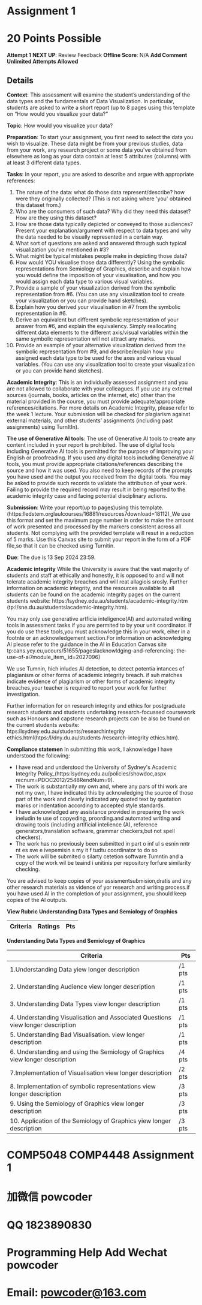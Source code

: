 
# Assignment 1
# 20 Points Possible

**Attempt 1**
**NEXT UP**: Review Feedback
**Offline Score**: N/A
**Add Comment**
**Unlimited Attempts Allowed**

## Details
**Context**:
This assessment will examine the student’s understanding of the data types and the fundamentals of Data Visualization. In particular, students are asked to write a short report (up to 8 pages using this template on “How would you visualize your data?”

**Topic**: How would you visualize your data?

**Preparation**:
To start your assignment, you first need to select the data you wish to visualize. These data might be from your previous studies, data from your work, any research project or some data you've obtained from elsewhere as long as your data contain at least 5 attributes (columns) with at least 3 different data types.

**Tasks**:
In your report, you are asked to describe and argue with appropriate references:
1. The nature of the data: what do those data represent/describe? how were they originally collected? (This is not asking where 'you' obtained this dataset from.)
2. Who are the consumers of such data? Why did they need this dataset? How are they using this dataset?
3. How are those data typically depicted or conveyed to those audiences? Present your explanation/argument with respect to data types and why the data needed to be visually represented in a certain way.
4. What sort of questions are asked and answered through such typical visualization you’ve mentioned in #3?
5. What might be typical mistakes people make in depicting those data?
6. How would YOU visualise those data differently? Using the symbolic representations from Semiology of Graphics, describe and explain how you would define the imposition of your visualisation, and how you would assign each data type to various visual variables.
7. Provide a sample of your visualization derived from the symbolic representation from #6. (You can use any visualization tool to create your visualization or you can provide hand sketches).
8. Explain how you derived your visualisation in #7 from the symbolic representation in #6.
9. Derive an equivalent but different symbolic representation of your answer from #6, and explain the equivalency. Simply reallocating different data elements to the different axis/visual variables within the same symbolic representation will not attract any marks.
10. Provide an example of your alternative visualization derived from the symbolic representation from #9, and describe/explain how you assigned each data type to be used for the axes and various visual variables. (You can use any visualization tool to create your visualization or you can provide hand sketches).

**Academic Integrity**:
This is an individually assessed assignment and you are not allowed to collaborate with your colleagues. If you use any external sources (journals, books, articles on the internet, etc) other than the material provided in the course, you must provide adequate/appropriate references/citations. For more details on Academic Integrity, please refer to the week 1 lecture. Your submission will be checked for plagiarism against external materials, and other students’ assignments (including past assignments) using TurnItIn).

**The use of Generative AI tools**:
The use of Generative AI tools to create any content included in your report is prohibited. The use of digital tools including Generative AI tools is permitted for the purpose of improving your English or proofreading. If you used any digital tools including Generative AI tools, you must provide appropriate citations/references describing the source and how it was used. You also need to keep records of the prompts you have used and the output you received from the digital tools. You may be asked to provide such records to validate the attribution of your work. Failing to provide the required record may result in being reported to the academic integrity case and facing potential disciplinary actions.

**Submission**:
Write your report(up to pages)using this template.(https:lledstem.orglaulcourses/16881/resources7download=18112)_We use this format and set the maximum page number in order to make the amount of work presented and processed by the markers consistent across all students. Not complying with the provided template will resut in a reduction of 5 marks.
Use this Canvas site to submit your report in the form of a PDF file,so that it can be checked using Turnitin.

**Due**:
The due is 13 Sep 2024 23:59.

**Academic integrity**
While the University is aware that the vast majority of students and staff at ethically and honestly, it is opposed to and will not tolerate academic integrity breaches and will reat allagiois srosly.
Further information on academic integrity, and the resources available to all students can be found on the academic integrity pages on the current students website: https:/lsydney.edu.au/students/academic-integrity.htm (tp:l/sne.du.au/studentslacademic-integrity.htm).

You may only use generative artficia inteligence(AI) and automated writing tools in assessment tasks if you are permited to by your unit coordinator. If you do use these tools,you must acknowledge this in your work, eiher in a footnte or an acknowledgement section.For information on acknowledging
Al please refer to the guidance in the Al in Education Canvas site tp:cans.yey.eu,ucours/51655/pageslacknowldging-and-referencing: the-use-of-ai7module_item_ id=2027096)

We use Tumnin, hich inludes Al detection, to detect potentia intances of plagianism or other forms of academic integrity breach. if suh matches indicate evidence of plagiarism or other forms of academic integrity breaches,your teacher is required to report your work for further investigation.

Further information for on research integrity and ethics for postgraduate research students and students undertaking research-focussed coursework such as Honours and capstone research projects can be also be found on the current students website: htps:llsydney.edu.au/students/researchintegrity ethics.html(htps:/l/dny.du.au/students /research-integrity ethics.htm).

**Compliance statemen**
In submitting this work, I aknowledge I have understood the following:
- I have read and understood the University of Sydney's Academic Integrity Policy_(https:lsydney.edu.au/policies/showdoc,aspx recnum=PDOC2012/2548RendNum=9).
- The work is substantially my own and, where any pars of thi work are not my own, I have indicated this by acknowledging the source of those part of the work and clearly indicated any quoted text by quotation marks or indentation according to accepted style standards.
- I have acknowledged any assistance provided in preparing the work ineludin te use of copyeding, proording.and automated writing and drawing tools (including artificial intelience (A), reference generators,translation software, grammar checkers,but not spell checkers).
- The work has no previously been submitted in part o inf ul s esnin nntr nt es sve e ivepemisin s my it f tudtu coordinator to do so
- The work will be submited o silarty cetetion software Tumntin and a copy of the work wil be teaind i unitinis per repository forfure similarity checking.

You are advised to keep copies of your assismentsubmision,dratis and any other research materials as vidence of yor research and writing process.if you have used Al in the completion of your assignment, you should keep copies of the Al outputs.

**View Rubric**
**Understanding Data Types and Semiology of Graphics**

| Criteria | Ratings | Pts |
| --- | --- | --- |
**Understanding Data Types and Semiology of Graphics**

| Criteria | Pts |
| --- | --- |
| 1.Understanding Data yiew longer description | /1 pts |
| 2. Understanding Audience view longer description | /1 pts |
| 3. Understanding Data Types view longer description | /1 pts |
| 4. Understanding Visualisation and Associated Questions view longer description | /1 pts |
| 5. Understanding Bad Visualisation. view longer description | /1 pts |
| 6. Understanding and using the Semiology of Graphics view longer description | /4 pts |
| 7.Implementation of Visualisation view longer description | /2 pts |
| 8. Implementation of symbolic representations view longer description | /3 pts |
| 9. Using the Semiology of Graphics view longer description | /3 pts |
| 10. Application of the Semiology of Graphics yiew longer description | /3 pts |
# COMP5048 COMP4448 Assignment 1
# 加微信 powcoder

# QQ 1823890830

# Programming Help Add Wechat powcoder

# Email: powcoder@163.com

